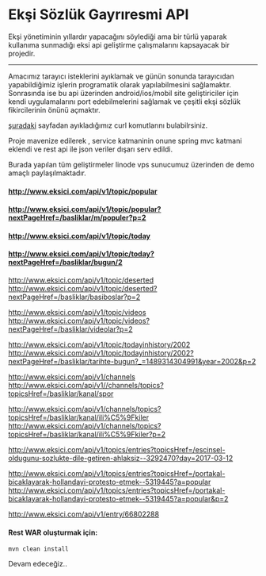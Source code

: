 Ekşi Sözlük Gayrıresmi API
===================


Ekşi yönetiminin yıllardır yapacağını söylediği ama bir türlü yaparak kullanıma sunmadığı eksi api geliştirme çalışmalarını kapsayacak bir projedir.

----------

Amacımız tarayıcı isteklerini ayıklamak ve günün sonunda tarayıcıdan yapabildiğimiz işlerin programatik olarak yapılabilmesini sağlamaktır. Sonrasında ise bu api üzerinden android/ios/mobil site geliştiriciler için kendi uygulamalarını port edebilmelerini sağlamak ve çeşitli ekşi sözlük fikircilerinin önünü açmaktır.

[şuradaki](TODO.md) sayfadan ayıkladığımız curl komutlarını bulabilrsiniz. 

Proje mavenize edilerek , service katmaninin onune spring mvc katmani eklendi ve rest api ile json veriler dışarı serv edildi.

Burada yapılan tüm geliştirmeler linode vps sunucumuz üzerinden de demo amaçlı paylaşılmaktadır.

#### http://www.eksici.com/api/v1/topic/popular
#### http://www.eksici.com/api/v1/topic/popular?nextPageHref=/basliklar/m/populer?p=2

#### http://www.eksici.com/api/v1/topic/today
#### http://www.eksici.com/api/v1/topic/today?nextPageHref=/basliklar/bugun/2

http://www.eksici.com/api/v1/topic/deserted
http://www.eksici.com/api/v1/topic/deserted?nextPageHref=/basliklar/basiboslar?p=2

http://www.eksici.com/api/v1/topic/videos
http://www.eksici.com/api/v1/topic/videos?nextPageHref=/basliklar/videolar?p=2

http://www.eksici.com/api/v1/topic/todayinhistory/2002
http://www.eksici.com/api/v1/topic/todayinhistory/2002?nextPageHref=/basliklar/tarihte-bugun?_=1489314304991&year=2002&p=2


http://www.eksici.com/api/v1/channels
http://www.eksici.com/api/v1//channels/topics?topicsHref=/basliklar/kanal/spor

http://www.eksici.com/api/v1/channels/topics?topicsHref=/basliklar/kanal/ili%C5%9Fkiler
http://www.eksici.com/api/v1/channels/topics?topicsHref=/basliklar/kanal/ili%C5%9Fkiler?p=2


http://www.eksici.com/api/v1/topics/entries?topicsHref=/escinsel-oldugunu-sozlukte-dile-getiren-ahlaksiz--3292470?day=2017-03-12

http://www.eksici.com/api/v1/topics/entries?topicsHref=/portakal-bicaklayarak-hollandayi-protesto-etmek--5319445?a=popular
http://www.eksici.com/api/v1/topics/entries?topicsHref=/portakal-bicaklayarak-hollandayi-protesto-etmek--5319445?a=popular&p=2

http://www.eksici.com/api/v1/entry/66802288


#### Rest WAR oluşturmak için:

```
mvn clean install
```

Devam edeceğiz..